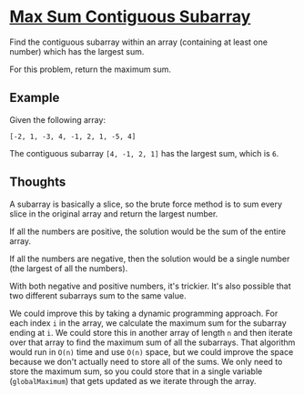 # [Max Sum Contiguous Subarray](https://en.wikipedia.org/wiki/Maximum_subarray_problem)

Find the contiguous subarray within an array (containing at least one number)
which has the largest sum.

For this problem, return the maximum sum.

## Example

Given the following array:

```
[-2, 1, -3, 4, -1, 2, 1, -5, 4]
```

The contiguous subarray `[4, -1, 2, 1]` has the largest sum, which is `6`.

## Thoughts

A subarray is basically a slice, so the brute force method is to sum
every slice in the original array and return the largest number.

If all the numbers are positive, the solution would be the sum of the
entire array.

If all the numbers are negative, then the solution would be a single
number (the largest of all the numbers).

With both negative and positive numbers, it's trickier.  It's also
possible that two different subarrays sum to the same value.

We could improve this by taking a dynamic programming approach.
For each index `i` in the array, we calculate the maximum sum
for the subarray ending at `i`.  We could store this in another
array of length `n` and then iterate over that array to find the
maximum sum of all the subarrays.  That algorithm would run in
`O(n)` time and use `O(n)` space, but we could improve the space
because we don't actually need to store all of the sums.  We only
need to store the maximum sum, so you could store that in a single
variable (`globalMaximum`) that gets updated as we iterate through
the array.
